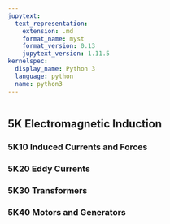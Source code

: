 ```yaml
---
jupytext:
  text_representation:
    extension: .md
    format_name: myst
    format_version: 0.13
    jupytext_version: 1.11.5
kernelspec:
  display_name: Python 3
  language: python
  name: python3
---
```


```{contents}
```

## 5K	Electromagnetic Induction

### 5K10	Induced Currents and Forces
### 5K20	Eddy Currents
### 5K30	Transformers
### 5K40	Motors and Generators
